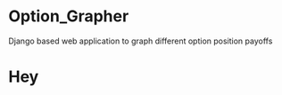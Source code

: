 # Option_Grapher
Django based web application to graph different option position payoffs
<h1>Hey</h1>
